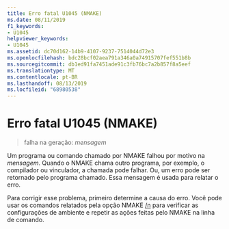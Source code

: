 ```yaml
---
title: Erro fatal U1045 (NMAKE)
ms.date: 08/11/2019
f1_keywords:
- U1045
helpviewer_keywords:
- U1045
ms.assetid: dc70d162-14b9-4107-9237-7514044d72e3
ms.openlocfilehash: bdc28bcf02aea791a346a0a74915707fef551b8b
ms.sourcegitcommit: db1ed91fa7451ade91c3fb76bc7a2b857f8a5eef
ms.translationtype: MT
ms.contentlocale: pt-BR
ms.lasthandoff: 08/13/2019
ms.locfileid: "68980538"
---
```

# <a name="nmake-fatal-error-u1045"></a>Erro fatal U1045 (NMAKE)

> falha na geração: *mensagem*

Um programa ou comando chamado por NMAKE falhou por motivo na *mensagem*. Quando o NMAKE chama outro programa, por exemplo, o compilador ou vinculador, a chamada pode falhar. Ou, um erro pode ser retornado pelo programa chamado. Essa mensagem é usada para relatar o erro.

Para corrigir esse problema, primeiro determine a causa do erro. Você pode usar os comandos relatados pela opção NMAKE [/n](../../build/reference/running-nmake.md#nmake-options) para verificar as configurações de ambiente e repetir as ações feitas pelo NMAKE na linha de comando.
